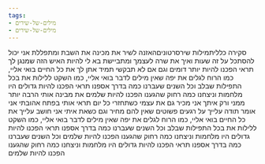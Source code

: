 ```yaml
---
tags:
- מילים-של-שירים
- מילים-של-שירים
---
```


סקירה כלליתמילות שירסרטוניםהאזנה לשיר
את מכינה את השבת ומתפללת
אני יכול להסתכל על זה שעות
ואיך את שרה לעצמך ומתביישת
בא לי להיות
האיש הזה שמנגן לך
תראי הפכנו להיות יותר דומים
וגם אם לא תבקשי תמיד אתן לך
את כל החיים
בואי אליי, כמו הרוח לגלים
את יפה שאין מילים לדבר
בואי אליי, כמו השקט ללילות
את בכל התפילות שבלב
וכל השנים שעברנו
כמה בדרך אספנו
תראי הפכנו להיות גדולים
היו מלחמות וניצחנו
כמה רחוק שהגענו
הפכנו להיות שלמים
את מבינה אותי הרבה יותר ממני
ורק איתך אני מכיר גם את עצמי
כשתחזרי כל יום תראי אותי בפתח
אהובתי
אני אומר תודה עלייך
על רגעים פשוטים שאין להם מחיר
וגם כשאת איתי אני חושב עלייך
את כל החיים
בואי אליי, כמו הרוח לגלים
את יפה שאין מילים לדבר
בואי אליי, כמו השקט ללילות
את בכל התפילות שבלב
וכל השנים שעברנו
כמה בדרך אספנו
תראי הפכנו להיות גדולים
היו מלחמות וניצחנו
כמה רחוק שהגענו
הפכנו להיות שלמים
וכל השנים שעברנו
כמה בדרך אספנו
תראי הפכנו להיות גדולים
היו מלחמות וניצחנו
כמה רחוק שהגענו
הפכנו להיות שלמים